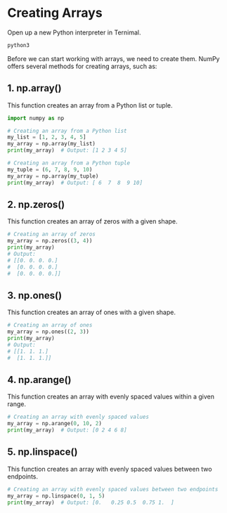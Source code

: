 # Creating Arrays

Open up a new Python interpreter in Ternimal.

```bash
python3
```

Before we can start working with arrays, we need to create them. NumPy offers several methods for creating arrays, such as:

## 1. np.array()

This function creates an array from a Python list or tuple.

```python
import numpy as np

# Creating an array from a Python list
my_list = [1, 2, 3, 4, 5]
my_array = np.array(my_list)
print(my_array)  # Output: [1 2 3 4 5]

# Creating an array from a Python tuple
my_tuple = (6, 7, 8, 9, 10)
my_array = np.array(my_tuple)
print(my_array)  # Output: [ 6  7  8  9 10]
```

## 2. np.zeros()

This function creates an array of zeros with a given shape.

```python
# Creating an array of zeros
my_array = np.zeros((3, 4))
print(my_array)
# Output:
# [[0. 0. 0. 0.]
#  [0. 0. 0. 0.]
#  [0. 0. 0. 0.]]
```

## 3. np.ones()

This function creates an array of ones with a given shape.

```python
# Creating an array of ones
my_array = np.ones((2, 3))
print(my_array)
# Output:
# [[1. 1. 1.]
#  [1. 1. 1.]]
```

## 4. np.arange()

This function creates an array with evenly spaced values within a given range.

```python
# Creating an array with evenly spaced values
my_array = np.arange(0, 10, 2)
print(my_array)  # Output: [0 2 4 6 8]
```

## 5. np.linspace()

This function creates an array with evenly spaced values between two endpoints.

```python
# Creating an array with evenly spaced values between two endpoints
my_array = np.linspace(0, 1, 5)
print(my_array)  # Output: [0.   0.25 0.5  0.75 1.  ]
```

